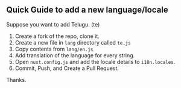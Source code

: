 ## Quick Guide to add a new language/locale

Suppose you want to add Telugu. (te)

1. Create a fork of the repo, clone it.
2. Create a new file in `lang` directory called `te.js`
3. Copy contents from `lang/en.js`
4. Add translation of the language for every string.
5. Open `nuxt.config.js` and add the locale details to `i18n.locales`.
6. Commit, Push, and Create a Pull Request.

Thanks.

